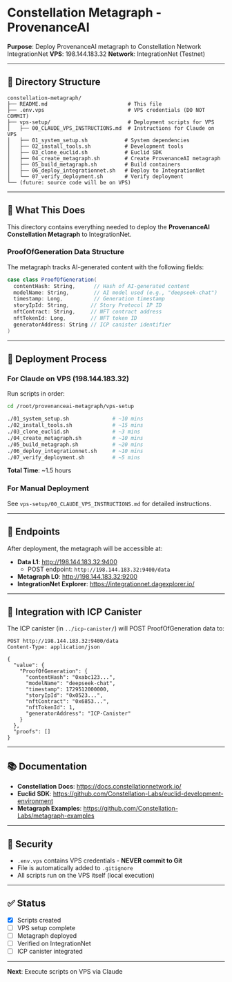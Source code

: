 # Constellation Metagraph - ProvenanceAI

**Purpose**: Deploy ProvenanceAI metagraph to Constellation Network IntegrationNet
**VPS**: 198.144.183.32
**Network**: IntegrationNet (Testnet)

---

## 📁 Directory Structure

```
constellation-metagraph/
├── README.md                          # This file
├── .env.vps                           # VPS credentials (DO NOT COMMIT)
├── vps-setup/                         # Deployment scripts for VPS
│   ├── 00_CLAUDE_VPS_INSTRUCTIONS.md  # Instructions for Claude on VPS
│   ├── 01_system_setup.sh            # System dependencies
│   ├── 02_install_tools.sh           # Development tools
│   ├── 03_clone_euclid.sh            # Euclid SDK
│   ├── 04_create_metagraph.sh        # Create ProvenanceAI metagraph
│   ├── 05_build_metagraph.sh         # Build containers
│   ├── 06_deploy_integrationnet.sh   # Deploy to IntegrationNet
│   └── 07_verify_deployment.sh       # Verify deployment
└── (future: source code will be on VPS)
```

---

## 🎯 What This Does

This directory contains everything needed to deploy the **ProvenanceAI Constellation Metagraph** to IntegrationNet.

### ProofOfGeneration Data Structure

The metagraph tracks AI-generated content with the following fields:

```scala
case class ProofOfGeneration(
  contentHash: String,      // Hash of AI-generated content
  modelName: String,        // AI model used (e.g., "deepseek-chat")
  timestamp: Long,          // Generation timestamp
  storyIpId: String,       // Story Protocol IP ID
  nftContract: String,     // NFT contract address
  nftTokenId: Long,        // NFT token ID
  generatorAddress: String // ICP canister identifier
)
```

---

## 🚀 Deployment Process

### For Claude on VPS (198.144.183.32)

Run scripts in order:

```bash
cd /root/provenanceai-metagraph/vps-setup

./01_system_setup.sh              # ~10 mins
./02_install_tools.sh             # ~15 mins
./03_clone_euclid.sh              # ~3 mins
./04_create_metagraph.sh          # ~10 mins
./05_build_metagraph.sh           # ~20 mins
./06_deploy_integrationnet.sh     # ~10 mins
./07_verify_deployment.sh         # ~5 mins
```

**Total Time**: ~1.5 hours

### For Manual Deployment

See `vps-setup/00_CLAUDE_VPS_INSTRUCTIONS.md` for detailed instructions.

---

## 🔗 Endpoints

After deployment, the metagraph will be accessible at:

- **Data L1**: http://198.144.183.32:9400
  - POST endpoint: `http://198.144.183.32:9400/data`
- **Metagraph L0**: http://198.144.183.32:9200
- **IntegrationNet Explorer**: https://integrationnet.dagexplorer.io/

---

## 🔄 Integration with ICP Canister

The ICP canister (in `../icp-canister/`) will POST ProofOfGeneration data to:

```
POST http://198.144.183.32:9400/data
Content-Type: application/json

{
  "value": {
    "ProofOfGeneration": {
      "contentHash": "0xabc123...",
      "modelName": "deepseek-chat",
      "timestamp": 1729512000000,
      "storyIpId": "0x0523...",
      "nftContract": "0x6853...",
      "nftTokenId": 1,
      "generatorAddress": "ICP-Canister"
    }
  },
  "proofs": []
}
```

---

## 📚 Documentation

- **Constellation Docs**: https://docs.constellationnetwork.io/
- **Euclid SDK**: https://github.com/Constellation-Labs/euclid-development-environment
- **Metagraph Examples**: https://github.com/Constellation-Labs/metagraph-examples

---

## 🔐 Security

- `.env.vps` contains VPS credentials - **NEVER commit to Git**
- File is automatically added to `.gitignore`
- All scripts run on the VPS itself (local execution)

---

## ✅ Status

- [x] Scripts created
- [ ] VPS setup complete
- [ ] Metagraph deployed
- [ ] Verified on IntegrationNet
- [ ] ICP canister integrated

---

**Next**: Execute scripts on VPS via Claude
